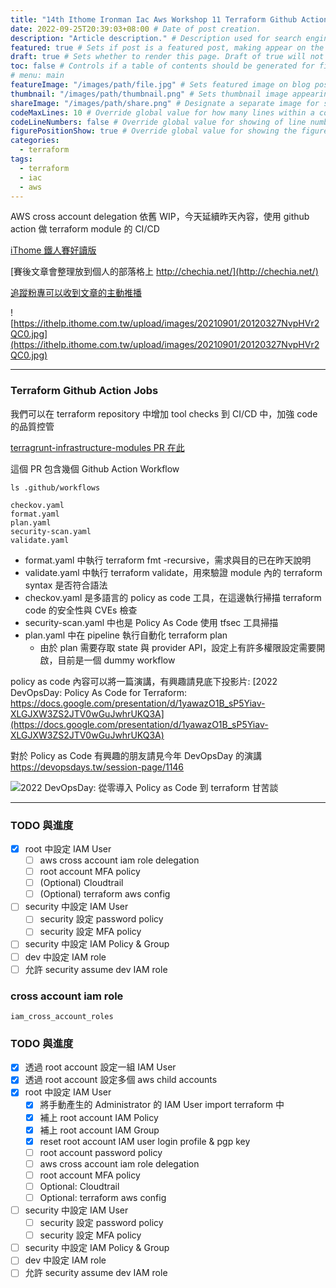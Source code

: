 ```yaml
---
title: "14th Ithome Ironman Iac Aws Workshop 11 Terraform Github Action CI/CD" # Title of the blog post.
date: 2022-09-25T20:39:03+08:00 # Date of post creation.
description: "Article description." # Description used for search engine.
featured: true # Sets if post is a featured post, making appear on the home page side bar.
draft: true # Sets whether to render this page. Draft of true will not be rendered.
toc: false # Controls if a table of contents should be generated for first-level links automatically.
# menu: main
featureImage: "/images/path/file.jpg" # Sets featured image on blog post.
thumbnail: "/images/path/thumbnail.png" # Sets thumbnail image appearing inside card on homepage.
shareImage: "/images/path/share.png" # Designate a separate image for social media sharing.
codeMaxLines: 10 # Override global value for how many lines within a code block before auto-collapsing.
codeLineNumbers: false # Override global value for showing of line numbers within code block.
figurePositionShow: true # Override global value for showing the figure label.
categories:
  - terraform
tags:
  - terraform
  - iac
  - aws
---
```


AWS cross account delegation 依舊 WIP，今天延續昨天內容，使用 github action 做 terraform module 的 CI/CD

[iThome 鐵人賽好讀版](https://ithelp.ithome.com.tw/articles/10290931)

[賽後文章會整理放到個人的部落格上 http://chechia.net/](http://chechia.net/)

[追蹤粉專可以收到文章的主動推播](https://www.facebook.com/engineer.from.scratch)

![https://ithelp.ithome.com.tw/upload/images/20210901/20120327NvpHVr2QC0.jpg](https://ithelp.ithome.com.tw/upload/images/20210901/20120327NvpHVr2QC0.jpg)

---

### Terraform Github Action Jobs

我們可以在 terraform repository 中增加 tool checks 到 CI/CD 中，加強 code 的品質控管

[terragrunt-infrastructure-modules PR 在此](https://github.com/chechiachang/terragrunt-infrastructure-modules/pull/6)

這個 PR 包含幾個 Github Action Workflow

```
ls .github/workflows

checkov.yaml
format.yaml
plan.yaml
security-scan.yaml
validate.yaml
```

- format.yaml 中執行 terraform fmt -recursive，需求與目的已在昨天說明
- validate.yaml 中執行 terraform validate，用來驗證 module 內的 terraform syntax 是否符合語法
- checkov.yaml 是多語言的 policy as code 工具，在這邊執行掃描 terraform code 的安全性與 CVEs 檢查
- security-scan.yaml 中也是 Policy As Code 使用 tfsec 工具掃描
- plan.yaml 中在 pipeline 執行自動化 terraform plan
  - 由於 plan 需要存取 state 與 provider API，設定上有許多權限設定需要開啟，目前是一個 dummy workflow

policy as code 內容可以將一篇演講，有興趣請見底下投影片: [2022 DevOpsDay: Policy As Code for Terraform: https://docs.google.com/presentation/d/1yawazO1B_sP5Yiav-XLGJXW3ZS2JTV0wGuJwhrUKQ3A](https://docs.google.com/presentation/d/1yawazO1B_sP5Yiav-XLGJXW3ZS2JTV0wGuJwhrUKQ3A)

對於 Policy as Code 有興趣的朋友請見今年 DevOpsDay 的演講
https://devopsdays.tw/session-page/1146

![2022 DevOpsDay: 從零導入 Policy as Code 到 terraform 甘苦談](https://ithelp.ithome.com.tw/upload/images/20220925/201203277AyBGqc8Ly.png)

---

### TODO 與進度

- [x] root 中設定 IAM User
  - [ ] aws cross account iam role delegation
  - [ ] root account MFA policy
  - [ ] (Optional) Cloudtrail
  - [ ] (Optional) terraform aws config
- [ ] security 中設定 IAM User
  - [ ] security 設定 password policy
  - [ ] security 設定 MFA policy
- [ ] security 中設定 IAM Policy & Group
- [ ] dev 中設定 IAM role
- [ ] 允許 security assume dev IAM role

### cross account iam role

```
iam_cross_account_roles
```

### TODO 與進度

- [x] 透過 root account 設定一組 IAM User
- [x] 透過 root account 設定多個 aws child accounts
- [x] root 中設定 IAM User
  - [x] 將手動產生的 Administrator 的 IAM User import terraform 中
  - [x] 補上 root account IAM Policy
  - [x] 補上 root account IAM Group
  - [x] reset root account IAM user login profile & pgp key
  - [ ] root account password policy
  - [ ] aws cross account iam role delegation
  - [ ] root account MFA policy
  - [ ] Optional: Cloudtrail
  - [ ] Optional: terraform aws config
- [ ] security 中設定 IAM User
  - [ ] security 設定 password policy
  - [ ] security 設定 MFA policy
- [ ] security 中設定 IAM Policy & Group
- [ ] dev 中設定 IAM role
- [ ] 允許 security assume dev IAM role
